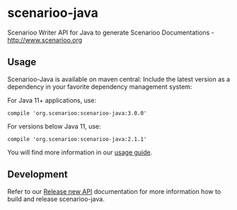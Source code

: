 # scenarioo-java

Scenarioo Writer API for Java to generate Scenarioo Documentations - http://www.scenarioo.org

## Usage
Scenarioo-Java is available on maven central: Include the latest version as a dependency in your favorite 
dependency management system:

For Java 11+ applications, use:

`compile 'org.scenarioo:scenarioo-java:3.0.0'`

For versions below Java 11, use:

`compile 'org.scenarioo:scenarioo-java:2.1.1'`

You will find more information in our [usage guide](docs/usage.md).


## Development
Refer to our 
[Release new API](docs/release-new-api.md) documentation for more information how to build and release scenarioo-java.

